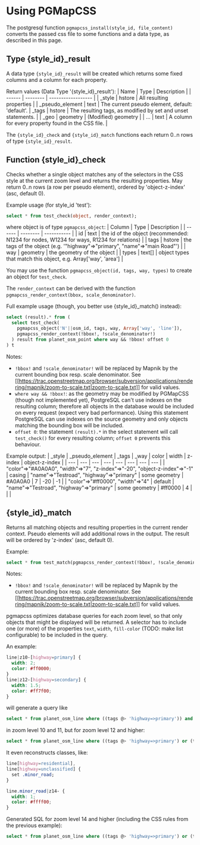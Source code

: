 # Using PGMapCSS
The postgresql function `pgmapcss_install(style_id, file_content)` converts the passed css file to some functions and a data type, as described in this page.

## Type {style_id}_result
A data type `{style_id}_result` will be created which returns some fixed columns and a column for each property.

Return values (Data Type '{style_id}_result'):
| Name   | Type     | Description        |
| ------ | -------- | ------------------ |
| _style | hstore   | All resulting properties |
| _pseudo_element | text | The current pseudo element, default: 'default'.
| _tags  | hstore   | The resulting tags, as modified by set and unset statements. |
| _geo   | geometry | (Modified) geometry |
| ...    | text     | A column for every property found in the CSS file. |

The `{style_id}_check` and `{style_id}_match` functions each return 0..n rows of type `{style_id}_result`.

## Function {style_id}_check
Checks whether a single object matches any of the selectors in the CSS style at the current zoom level and returns the resulting properties. May return 0..n rows (a row per pseudo element), ordered by 'object-z-index' (asc, default 0).

Example usage (for style_id 'test'):
```sql
select * from test_check(object, render_context);
```

where object is of type `pgmapcss_object`:
| Column | Type     | Description |
| ------ | -------- | ----------- |
| id     | text     | the id of the object (recommended: N1234 for nodes, W1234 for ways, R1234 for relations) |
| tags   | hstore   | the tags of the object (e.g. '"highway"=>"primary", "name"=>"main Road"') |
| way    | geometry | the geometry of the object |
| types  | text[]   | object types that match this object, e.g. Array['way', 'area'] |

You may use the function `pgmapcss_object(id, tags, way, types)` to create an object for `test_check`.

The `render_context` can be derived with the function `pgmapcss_render_context(bbox, scale_denominator)`.

Full example usage (though, you better use {style_id}_match() instead):
```sql
select (result).* from (
  select test_check(
    pgmapcss_object('N'||osm_id, tags, way, Array['way', 'line']),
    pgmapcss_render_context(!bbox!, !scale_denominator!)
  ) result from planet_osm_point where way && !bbox! offset 0
) t
```

Notes:
* `!bbox!` and `!scale_denominator!` will be replaced by Mapnik by the current bounding box resp. scale denominator. See [[https://trac.openstreetmap.org/browser/subversion/applications/rendering/mapnik/zoom-to-scale.txt|zoom-to-scale.txt]] for valid values.
* `where way && !bbox!`: as the geometry may be modified by PGMapCSS (though not implemented yet), PostgreSQL can't use indexes on the resulting column; therefore all objects in the database would be included on every request (expect very bad performance). Using this statement PostgreSQL can use indexes on the source geometry and only objects matching the bounding box will be included.
* `offset 0`: the statement `(result).*` in the select statement will call `test_check()` for every resulting column; `offset 0` prevents this behaviour.

Example output:
| _style | _pseudo_element | _tags | _way | color | width | z-index | object-z-index |
| --- | --- | --- | --- | --- | --- | --- | --- |
| "color"=>"#A0A0A0", "width"=>"7", "z-index"=>"-20", "object-z-index"=>"-1" | casing | "name"=>"Testroad", "highway"=>"primary" | some geometry | #A0A0A0 | 7 | -20 | -1 |
| "color"=>"#ff0000", "width"=>"4" | default | "name"=>"Testroad", "highway"=>"primary" | some geometry | #ff0000 | 4 | | |

## {style_id}_match
Returns all matching objects and resulting properties in the current render context. Pseudo elements will add additional rows in the output. The result will be ordered by 'z-index' (asc, default 0).

Example:
```sql
select * from test_match(pgmapcss_render_context(!bbox!, !scale_denominator!));
```

Notes:
* `!bbox!` and `!scale_denominator!` will be replaced by Mapnik by the current bounding box resp. scale denominator. See [[https://trac.openstreetmap.org/browser/subversion/applications/rendering/mapnik/zoom-to-scale.txt|zoom-to-scale.txt]] for valid values.

pgmapcss optimizes database queries for each zoom level, so that only objects that might be displayed will be returned. A selector has to include one (or more) of the properties `text`, `width`, `fill-color` (TODO: make list configurable) to be included in the query.

An example:
```css
line|z10-[highway=primary] {
  width: 2;
  color: #ff0000;
}
line|z12-[highway=secondary] {
  width: 1.5;
  color: #ff7f00;
}
```

will generate a query like
```sql
select * from planet_osm_line where ((tags @> 'highway=>primary')) and way && !bbox!;
```
in zoom level 10 and 11, but for zoom level 12 and higher:
```sql
select * from planet_osm_line where ((tags @> 'highway=>primary') or (tags @> 'highway=>secondary')) and way && !bbox!;
```

It even reconstructs classes, like:
```css
line[highway=residential],
line[highway=unclassified] {
  set .minor_road;
}

line.minor_road|z14- {
  width: 1;
  color: #ffff00;
}
```

Generated SQL for zoom level 14 and higher (including the CSS rules from the previous example):
```sql
select * from planet_osm_line where ((tags @> 'highway=>primary') or (tags @> 'highway=>secondary') or (tags @> 'highway=>residential') or (tags @> 'highway=>unclassified')) and way && !bbox!;
```
